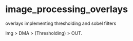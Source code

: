 # image_processing_overlays
overlays implementing thresholding and sobel filters

Img > DMA > (Thresholding) > OUT.
